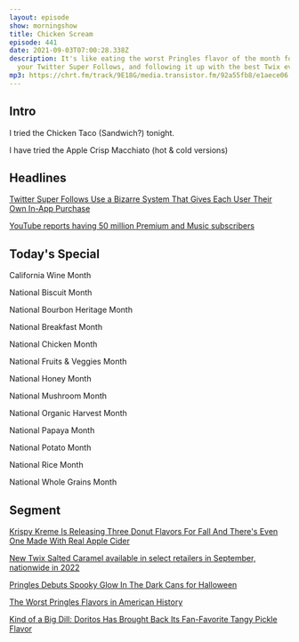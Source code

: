 ```yaml
---
layout: episode
show: morningshow
title: Chicken Scream
episode: 441
date: 2021-09-03T07:00:28.338Z
description: It's like eating the worst Pringles flavor of the month for all of
  your Twitter Super Follows, and following it up with the best Twix ever.
mp3: https://chrt.fm/track/9E18G/media.transistor.fm/92a55fb8/e1aece06.mp3
---
```

## Intro

I tried the Chicken Taco (Sandwich?) tonight.

I have tried the Apple Crisp Macchiato (hot & cold versions)

## Headlines

[Twitter Super Follows Use a Bizarre System That Gives Each User Their Own In-App Purchase](https://www.macrumors.com/2021/09/02/each-twitter-super-follow-in-app-purchase/)

[YouTube reports having 50 million Premium and Music subscribers](https://www.theverge.com/2021/9/2/22654318/youtube-50-million-premium-music-subscribers-streaming-services)

## Today's Special

California Wine Month 

National Biscuit Month 

National Bourbon Heritage Month 

National Breakfast Month 

National Chicken Month 

National Fruits & Veggies Month 

National Honey Month 

National Mushroom Month 

National Organic Harvest Month 

National Papaya Month 

National Potato Month 

National Rice Month 

National Whole Grains Month

## Segment

[Krispy Kreme Is Releasing Three Donut Flavors For Fall And There's Even One Made With Real Apple Cider](https://www.delish.com/food-news/a37464367/krispy-kreme-fall-for-glaze-2021/)

[New Twix Salted Caramel available in select retailers in September, nationwide in 2022](https://www.candyindustry.com/articles/89933-new-twix-salted-caramel-available-in-select-retailers-in-september-nationwide-in-2022)

[Pringles Debuts Spooky Glow In The Dark Cans for Halloween](https://comicbook.com/irl/news/pringles-debuts-spooky-glow-in-the-dark-cans-for-halloween/)

[The Worst Pringles Flavors in American History](https://affotd.com/2017/05/03/worst-pringles-flavors/)

[Kind of a Big Dill: Doritos Has Brought Back Its Fan-Favorite Tangy Pickle Flavor](https://people.com/food/doritos-brings-back-tangy-pickle-flavor-tangy-ranch/)
